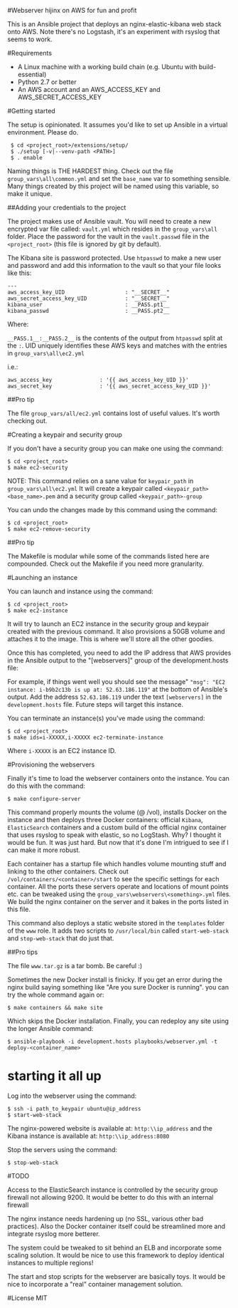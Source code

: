 #Webserver hijinx on AWS for fun and profit

This is an Ansible project that deploys an nginx-elastic-kibana web stack onto AWS. Note there's no Logstash, it's an experiment with rsyslog that seems to work.

#Requirements

  - A Linux machine with a working build chain (e.g. Ubuntu with build-essential)
  - Python 2.7 or better
  - An AWS account and an AWS_ACCESS_KEY and AWS_SECRET_ACCESS_KEY

#Getting started

The setup is opinionated. It assumes you'd like to set up Ansible in a virtual environment. Please do.

```
 $ cd <project_root>/extensions/setup/
 $ ./setup [-v|--venv-path <PATH>]
 $ . enable
```

Naming things is THE HARDEST thing. Check out the file `group_vars\all\common.yml` and set the `base_name` var to something sensible. Many things created by this project will be named using this variable, so make it unique.

##Adding your credentials to the project

The project makes use of Ansible vault. You will need to create a new encrypted var file called: `vault.yml` which resides in the `group_vars\all` folder. Place the password for the vault in the `vault.passwd` file in the `<project_root>` (this file is ignored by git by default).

The Kibana site is password protected. Use `htpasswd` to make a new user and password and add this information to the vault so that your file looks like this:

```
---
aws_access_key_UID                   : "__SECRET__"
aws_secret_access_key_UID            : "__SECRET__"
kibana_user                          : __PASS.pt1__
kibana_passwd                        : __PASS.pt2__
```

Where: 

`__PASS.1__:__PASS.2__` is the contents of the output from `htpasswd` split at the `:`.
UID uniquely identifies these AWS keys and matches with the entries in `group_vars\all\ec2.yml`

i.e.:

```
aws_access_key               : '{{ aws_access_key_UID }}'
aws_secret_key               : '{{ aws_secret_access_key_UID }}'
```

##Pro tip

The file `group_vars/all/ec2.yml` contains lost of useful values. It's worth checking out.

#Creating a keypair and security group

If you don't have a security group you can make one using the command:
```
$ cd <project_root>
$ make ec2-security
```

NOTE: This command relies on a sane value for `keypair_path` in `group_vars\all\ec2.yml`
It will create a keypair called `<keypair_path><base_name>.pem` and a security group called `<keypair_path>-group`

You can undo the changes made by this command using the command:

```
$ cd <project_root>
$ make ec2-remove-security
```

##Pro tip

The Makefile is modular while some of the commands listed here are compounded. Check out the Makefile if you need more granularity.

#Launching an instance

You can launch and instance using the command:

```
$ cd <project_root>
$ make ec2-instance
```

It will try to launch an EC2 instance in the security group and keypair created with the previous command.
It also provisions a 50GB volume and attaches it to the image. This is where we'll store all the other goodies.

Once this has completed, you need to add the IP address that AWS provides in the Ansible output to the "[webservers]" group of the development.hosts file:

For example, if things went well you should see the message" `"msg": "EC2 instance: i-b9b2c13b is up at: 52.63.186.119"` at the bottom of Ansible's output. Add the address `52.63.186.119` under the text `[webservers]` in the `development.hosts` file. Future steps will target this instance.

You can terminate an instance(s) you've made using the command:

```
$ cd <project_root>
$ make ids=i-XXXXX,i-XXXXX ec2-terminate-instance
```

Where `i-XXXXX` is an EC2 instance ID.

#Provisioning the webservers

Finally it's time to load the webserver containers onto the instance. You can do this with the command:

```
$ make configure-server
```

This command properly mounts the volume (@ /vol), installs Docker on the instance and then deploys three Docker containers: official `Kibana`, `ElasticSearch` containers and a custom build of the official nginx container that uses rsyslog to speak with elastic, so no LogStash. Why? I thought it would be fun. It was just hard. But now that it's done I'm intrigued to see if I can make it more robust.

Each container has a startup file which handles volume mounting stuff and linking to the other containers. Check out `/vol/containers/<container>/start` to see the specific settings for each container. All the ports these servers operate and locations of mount points etc. can be tweaked using the `group_vars\webservers\<something>.yml` files. We build the nginx container on the server and it bakes in the ports listed in this file.

This command also deploys a static website stored in the `templates` folder of the `www` role. It adds two scripts to `/usr/local/bin` called `start-web-stack` and `stop-web-stack` that do just that.

##Pro tips

The file `www.tar.gz` is a tar bomb. Be careful :)

Sometimes the new Docker install is finicky. If you get an error during the nginx build saying something like "Are you sure Docker is running". you can try the whole command again or:

```
$ make containers && make site
```

Which skips the Docker installation. Finally, you can redeploy any site using the longer Ansible command:

```
$ ansible-playbook -i development.hosts playbooks/webserver.yml -t deploy-<container_name>
```

# starting it all up

Log into the webserver using the command:

```
$ ssh -i path_to_keypair ubuntu@ip_address
$ start-web-stack
```

The nginx-powered website is available at: `http:\\ip_address` and the Kibana instance is available at: `http:\\ip_address:8080`

Stop the servers using the command:

```
$ stop-web-stack
```

#TODO

Access to the ElasticSearch instance is controlled by the security group firewall not allowing 9200. It would be better to do this with an internal firewall

The nginx instance needs hardening up (no SSL, various other bad practices). Also the Docker container itself could be streamlined more and integrate rsyslog more betterer.

The system could be tweaked to sit behind an ELB and incorporate some scaling solution. It would be nice to use this framework to deploy identical instances to multiple regions!

The start and stop scripts for the webserver are basically toys. It would be nice to incorporate a "real" container management solution.

#License
MIT